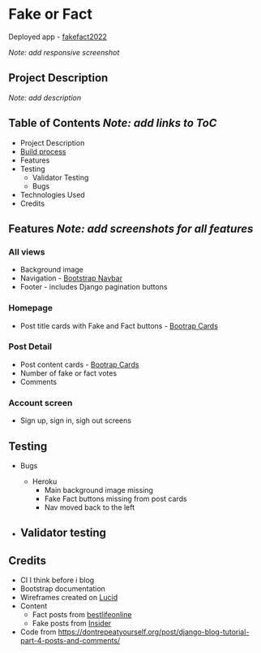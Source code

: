 # Fake or Fact

Deployed app - [fakefact2022](https://fakefact2022.herokuapp.com/)

_Note: add responsive screenshot_

## Project Description
_Note: add description_

## Table of Contents _Note: add links to ToC_
-   Project Description
-   [Build process](docs/planning.md)
-   Features
-   Testing
    -   Validator Testing
    -   Bugs
-   Technologies Used
-   Credits 

## Features _Note: add screenshots for all features_
### All views
-   Background image
-   Navigation - [Bootstrap Navbar](https://getbootstrap.com/docs/5.2/components/navbar/)
-   Footer - includes Django pagination buttons

### Homepage
-   Post title cards with Fake and Fact buttons - [Bootrap Cards](https://getbootstrap.com/docs/5.2/components/card/)


### Post Detail
-   Post content cards - [Bootrap Cards](https://getbootstrap.com/docs/5.2/components/card/)
-   Number of fake or fact votes
-   Comments

### Account screen
-   Sign up, sign in, sigh out screens

## Testing
-   Bugs
    -   Heroku
        -   Main background image missing
        -   Fake Fact buttons missing from post cards
        -   Nav moved back to the left

-   Validator testing
    -   



## Credits
-   CI I think before i blog 
-   Bootstrap documentation
-   Wireframes created on [Lucid](https://lucid.app/)
-   Content
    -   Fact posts from [bestlifeonline](https://bestlifeonline.com/common-myths/)
    -   Fake posts from [Insider](https://www.insider.com/true-facts-that-sound-fake-2017-8#the-guinness-book-of-world-records-was-created-to-settle-bar-arguments-4)
-   Code from https://dontrepeatyourself.org/post/django-blog-tutorial-part-4-posts-and-comments/